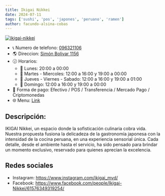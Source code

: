 ```yaml
---
title: Ikigai Nikkei
date: 2024-07-11
tags: ['sushi', 'pos', 'japones', 'peruano', 'ramen']
author: facundo-alsina-cobas
---
```


[![ikigai-nikkei](/pix/ikigai-nikkei.jpg)](/pix/ikigai-nikkei.jpg)

- 📞 Numero de telefono: [096321106](tel:096321106)
- 🌎 Direccion: [Simón Bolivar 1156](https://maps.app.goo.gl/x37cRJBKTT2fPW4UA)
- 🕜 Horarios:
  + 📅 Lunes: 20:00 a 00:00
  + 📅 Martes - Miercoles: 12:00 a 16:00 y 19:00 a 00:00
  + 📅 Jueves - Viernes - Sabado: 12:00 a 16:00 y 19:00 a 01:00
  + 📅 Domingo: 12:00 a 16:00 y 19:00 a 00:00
- 🤑 Forma de pago: Efectivo / POS / Transferencia / Mercado Pago / Criptomonedas
- 🌐 Menu: [Link](https://drive.google.com/file/d/1mJFj0PyQ94LY-5w_i6keaM2dm0-Dlxmt/view?usp=sharing)


## Descripción:

IKIGAI Nikkei, un espacio donde la sofisticación culinaria cobra vida. Nuestra propuesta fusiona la delicadeza de la gastronomía japonesa con la intensidad de la cocina peruana, en una experiencia sensorial única. Cada detalle, desde el ambiente hasta el servicio, ha sido pensado para brindar un momento exclusivo, reservado para quienes aprecian la excelencia.

## Redes sociales

- Instagram: https://www.instagram.com/ikigai_mvd/
- Facebook: https://www.facebook.com/people/Ikigai-Nikkei/61576349319254/
